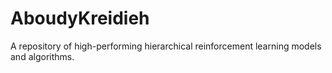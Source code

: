 # AboudyKreidieh
A repository of high-performing hierarchical reinforcement learning models and algorithms.
